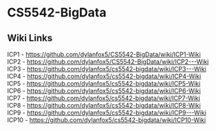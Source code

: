 # CS5542-BigData

## Wiki Links
ICP1 - https://github.com/dylanfox5/CS5542-BigData/wiki/ICP1-Wiki
<br>ICP2 - https://github.com/dylanfox5/CS5542-BigData/wiki/ICP2---Wiki
<br>ICP3 - https://github.com/dylanfox5/cs5542-bigdata/wiki/ICP3---Wiki
<br>ICP4 - https://github.com/dylanfox5/cs5542-bigdata/wiki/ICP4-Wiki
<br>ICP5 - https://github.com/dylanfox5/cs5542-bigdata/wiki/ICP5-Wiki
<br>ICP6 - https://github.com/dylanfox5/cs5542-bigdata/wiki/ICP6-Wiki
<br>ICP7 - https://github.com/dylanfox5/cs5542-bigdata/wiki/ICP7-Wiki
<br>ICP8 - https://github.com/dylanfox5/cs5542-bigdata/wiki/ICP8-Wiki
<br>ICP9 - https://github.com/dylanfox5/cs5542-bigdata/wiki/ICP9---Wiki
<br>ICP10 - https://github.com/dylanfox5/cs5542-bigdata/wiki/ICP10-Wiki
